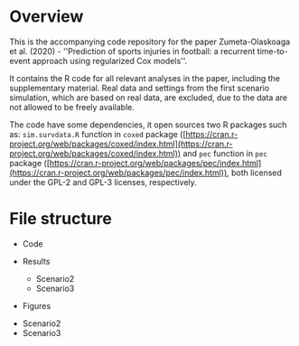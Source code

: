 # Overview

This is the accompanying code repository for the paper Zumeta-Olaskoaga et al. (2020) - ''Prediction of sports injuries in football: a recurrent time-to-event approach using regularized Cox models''.

It contains the R code for all relevant analyses in the paper, including the supplementary material. Real data and settings from the first scenario simulation, which are based on real data, are excluded, due to the data are not allowed to be freely available.

The code have some dependencies, it open sources two R packages such as: `sim.survdata.R` function in `coxed` package ([https://cran.r-project.org/web/packages/coxed/index.html](https://cran.r-project.org/web/packages/coxed/index.html)) and `pec` function in `pec` package ([https://cran.r-project.org/web/packages/pec/index.html](https://cran.r-project.org/web/packages/pec/index.html)), both licensed under the GPL-2 and GPL-3 licenses, respectively.

# File structure

- Code

- Results
  * Scenario2
  * Scenario3
 
 - Figures
  * Scenario2
  * Scenario3